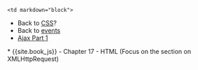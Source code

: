 	<td markdown="block">

* Back to [CSS](slides/19/css.html)?
* Back to [events](slides/19/events.html)
* [Ajax Part 1](slides/20/ajax.html)


<!-- 
* [](slides//.html)
* [](slides//.html)
-->
</td>
	<td markdown="block">
* {{site.book_js}} - Chapter 17 - HTML (Focus on the section on XMLHttpRequest)
</td>
	<td markdown="block">
<!--
* [](assignments/.html)
-->
</td>
